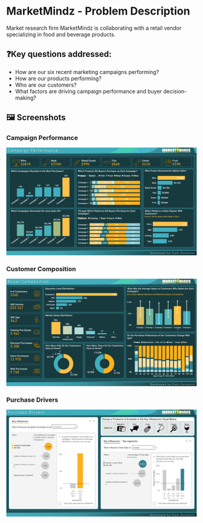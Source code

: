 # MarketMindz - Problem Description

Market research firm MarketMindz is collaborating with a retail vendor specializing in food and beverage products.

## ❓Key questions addressed:
- How are our six recent marketing campaigns performing?
- How are our products performing?
- Who are our customers?
- What factors are driving campaign performance and buyer decision-making?

## 🖼️ Screenshots

### Campaign Performance
![Campaign Performance](./Screenshots_Gifs/Campaign_Performance.png)

### Customer Composition
![Customer](./Screenshots_Gifs/Customer_Composition.png)

### Purchase Drivers
![Drivers](./Screenshots_Gifs/Purchase_Drivers.png)
